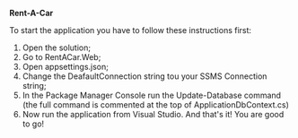 **Rent-A-Car**

To start the application you have to follow these instructions first:
1. Open the solution;
2. Go to RentACar.Web;
3. Open appsettings.json;
4. Change the DeafaultConnection string tou your SSMS Connection string;
5. In the Package Manager Console run the Update-Database command (the full command is commented at the top of ApplicationDbContext.cs)
6. Now run the application from Visual Studio.
And that's it! You are good to go!
